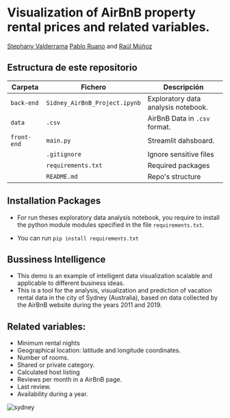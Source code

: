 # Visualization of AirBnB property rental prices and related variables.

[Stephany Valderrama](https://github.com/stph89)&nbsp;[Pablo Ruano](https://github.com/PabloRuanoSainz) and [Raúl Múñoz](https://github.com/RaulMuM)  &nbsp;


## Estructura de este repositorio

| Carpeta      | Fichero                      | Descripción                        |
|--------------|------------------------------|------------------------------------|
| `back-end`   | `Sidney_AirBnB_Project.ipynb`| Exploratory data analysis notebook.|
| `data`       | `.csv`                       |  AirBnB Data in `.csv` format.     |
| `front-end`  | `main.py`                    | Streamlit dahsboard.               |
|              | `.gitignore`                 | Ignore sensitive files             |
|              | `requirements.txt`           | Required packages                  |
|              | `README.md`                  | Repo's structure                   |


## Installation Packages
  
* For run theses exploratory data analysis notebook, you require to install the python module modules specified in the file `requirements.txt`.

* You can run `pip install requirements.txt`


## Bussiness Intelligence
* This demo is an example of intelligent data visualization scalable and applicable to different business ideas.
* This is a tool for the analysis, visualization and prediction of vacation rental data in the city of Sydney (Australia), based on data collected by the AirBnB website during the years 2011 and 2019.

## Related variables:   

* Minimum rental nights 
* Geographical location: latitude and longitude coordinates. 
* Number of rooms. 
* Shared or private category.
* Calculated host listing
* Reviews per month in a AirBnB page.
* Last review.
* Availability during a year.

![sydney](https://user-images.githubusercontent.com/110174766/187749402-4aa28644-629c-4d3e-ba2b-bbb6ae12c898.jpeg)

